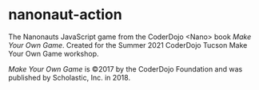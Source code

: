 # nanonaut-action
The Nanonauts JavaScript game from the CoderDojo &lt;Nano&gt; book *Make Your Own Game*. Created for the Summer 2021 CoderDojo Tucson Make Your Own Game workshop.

*Make Your Own Game* is &copy;2017 by the CoderDojo Foundation and was published by Scholastic, Inc. in 2018.
